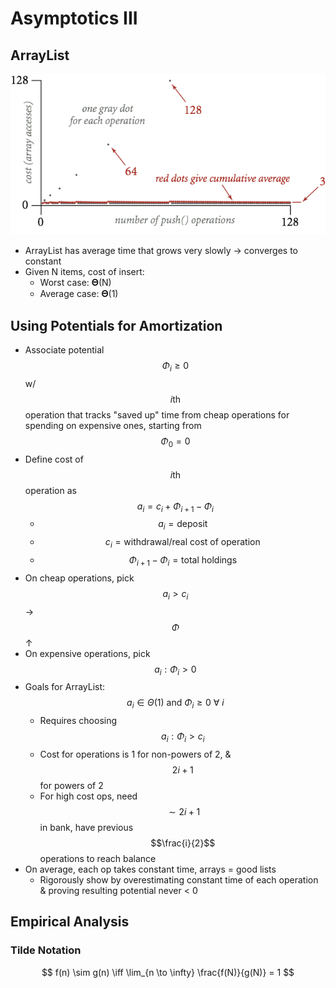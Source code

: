 # Asymptotics III
## ArrayList
![ArrayList](ArrayList.png)
* ArrayList has average time that grows very slowly → converges to constant
* Given N items, cost of insert:
    * Worst case: 𝚯(N)
    * Average case: 𝚯(1)

## Using Potentials for Amortization
* Associate potential $$\Phi_i \geq 0$$ w/ $$i\text{th}$$ operation that tracks "saved up" time from cheap operations for spending on expensive ones, starting from $$\Phi_0 = 0$$
* Define cost of $$i\text{th}$$ operation as $$a_i = c_i + \Phi_{i + 1} - \Phi_i$$
    * $$a_i = \text{deposit}$$
    * $$c_i = \text{withdrawal/real cost of operation}$$
    * $$\Phi_{i + 1} - \Phi_i = \text{total holdings}$$
* On cheap operations, pick $$a_i > c_i$$ → $$\Phi$$ ↑
* On expensive operations, pick $$a_i : \Phi_i > 0$$
* Goals for ArrayList: $$a_i \in \Theta(1) \text{ and } \Phi_i \geq 0\ \forall\ i$$
    * Requires choosing $$a_i : \Phi_i > c_i$$
    * Cost for operations is 1 for non-powers of 2, & $$2i + 1$$ for powers of 2
    * For high cost ops, need $$\sim 2i + 1$$ in bank, have previous $$\frac{i}{2}$$ operations to reach balance
* On average, each op takes constant time, arrays = good lists
    * Rigorously show by overestimating constant time of each operation & proving resulting potential never < 0

## Empirical Analysis
### Tilde Notation
$$
f(n) \sim g(n) \iff \lim_{n \to \infty} \frac{f(N)}{g(N)} = 1
$$
